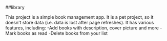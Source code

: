 ##library

This project is a simple book management app. It is a pet project, so it doesn't store data (i.e. data is lost after page refreshes).
It has various features, including:
-Add books with description, cover picture and more
-Mark books as read
-Delete books from your list
